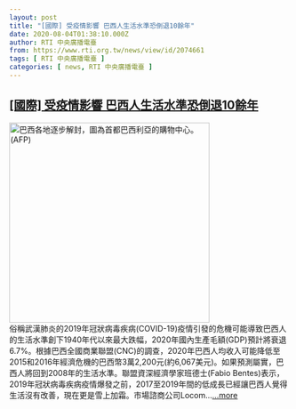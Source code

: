 ```yaml
---
layout: post
title: "[國際] 受疫情影響 巴西人生活水準恐倒退10餘年"
date: 2020-08-04T01:38:10.000Z
author: RTI 中央廣播電臺
from: https://www.rti.org.tw/news/view/id/2074661
tags: [ RTI 中央廣播電臺 ]
categories: [ news, RTI 中央廣播電臺 ]
---
```

<!--1596505090000-->
[[國際] 受疫情影響 巴西人生活水準恐倒退10餘年](https://www.rti.org.tw/news/view/id/2074661)
------

<div>
<img src="https://static.rti.org.tw/assets/thumbnails/2020/05/29/755c7992ea8119bd3173b17cd65c50fa.jpg" width="360" alt="巴西各地逐步解封，圖為首都巴西利亞的購物中心。 (AFP)" title="巴西各地逐步解封，圖為首都巴西利亞的購物中心。 (AFP)"><br>俗稱武漢肺炎的2019年冠狀病毒疾病(COVID-19)疫情引發的危機可能導致巴西人的生活水準創下1940年代以來最大跌幅，2020年國內生產毛額(GDP)預計將衰退6.7%。根據巴西全國商業聯盟(CNC)的調查，2020年巴西人均收入可能降低至2015和2016年經濟危機的巴西幣3萬2,200元(約6,067美元)。如果預測屬實，巴西人將回到2008年的生活水準。聯盟資深經濟學家班德士(Fabio Bentes)表示，2019年冠狀病毒疾病疫情爆發之前，2017至2019年間的低成長已經讓巴西人覺得生活沒有改善，現在更是雪上加霜。市場諮商公司Locom...<a target="_blank" href="https://www.rti.org.tw/news/view/id/2074661">...more</a>
</div>
